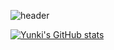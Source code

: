 ![header](https://capsule-render.vercel.app/api?type=wave&color=gradient&height=300&section=header&text=capsule%20render&fontSize=90)

[![Yunki's GitHub stats](https://github-readme-stats.vercel.app/api?username=kykim0613&theme=slateorange&show_icons=true)](https://github.com/kykim0613/kykim0613)
